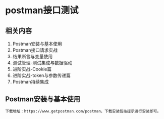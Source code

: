 # postman接口测试

## 相关内容

1. Postman安装与基本使用
2. Postman接口请求实战
3. 结果断言与变量使用
4. 测试管理-测试集成与数据驱动
5. 进阶实战-Cookie篇
6. 进阶实战-token与参数传递篇
7. Postman持续集成

## Postman安装与基本使用

```html
下载地址：https://www.getpostman.com/postman，下载安装包按提示进行安装即可。
```

